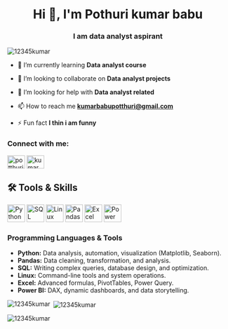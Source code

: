 <h1 align="center">Hi 👋, I'm Pothuri kumar babu</h1>
<h3 align="center">I am data analyst aspirant</h3>

<p align="left"> <img src="https://komarev.com/ghpvc/?username=12345kumar&label=Profile%20views&color=0e75b6&style=flat" alt="12345kumar" /> </p>

- 🌱 I’m currently learning **Data analyst course**

- 👯 I’m looking to collaborate on **Data analyst projects**

- 🤝 I’m looking for help with **Data analyst related**

- 📫 How to reach me **kumarbabupotthuri@gmail.com**

- ⚡ Fun fact **I thin i am funny**

<h3 align="left">Connect with me:</h3>
<p align="left">
<a href="https://linkedin.com/in/potthuri kumar babu" target="blank"><img align="center" src="https://raw.githubusercontent.com/rahuldkjain/github-profile-readme-generator/master/src/images/icons/Social/linked-in-alt.svg" alt="potthuri kumar babu" height="30" width="40" /></a>
<a href="https://instagram.com/kumar naidu potthuri" target="blank"><img align="center" src="https://raw.githubusercontent.com/rahuldkjain/github-profile-readme-generator/master/src/images/icons/Social/instagram.svg" alt="kumar naidu potthuri" height="30" width="40" /></a>
</p>

## 🛠 Tools & Skills  

<p align="left">
  <!-- Programming Languages -->
  <img src="https://img.icons8.com/color/48/000000/python--v1.png" alt="Python" width="40" height="40"/>  
  <img src="https://img.icons8.com/external-soft-fill-juicy-fish/60/000000/external-sql-coding-and-development-soft-fill-soft-fill-juicy-fish.png" alt="SQL" width="40" height="40"/>  
  <img src="https://img.icons8.com/color/48/000000/linux--v1.png" alt="Linux" width="40" height="40"/>  

  <!-- Libraries and Tools -->
  <img src="https://cdn-icons-png.flaticon.com/128/8372/8372297.png" alt="Pandas" width="40" height="40"/>  
  <img src="https://img.icons8.com/color/48/000000/microsoft-excel-2019.png" alt="Excel" width="40" height="40"/>  
  <img src="https://img.icons8.com/color/48/000000/power-bi.png" alt="Power BI" width="40" height="40"/>  
</p>

### **Programming Languages & Tools**
- **Python:** Data analysis, automation, visualization (Matplotlib, Seaborn).  
- **Pandas:** Data cleaning, transformation, and analysis.  
- **SQL:** Writing complex queries, database design, and optimization.  
- **Linux:** Command-line tools and system operations.  
- **Excel:** Advanced formulas, PivotTables, Power Query.  
- **Power BI:** DAX, dynamic dashboards, and data storytelling.


<p><img align="left" src="https://github-readme-stats.vercel.app/api/top-langs?username=12345kumar&show_icons=true&locale=en&layout=compact" alt="12345kumar" /></p>

<p>&nbsp;<img align="center" src="https://github-readme-stats.vercel.app/api?username=12345kumar&show_icons=true&locale=en" alt="12345kumar" /></p>

<p><img align="center" src="https://github-readme-streak-stats.herokuapp.com/?user=12345kumar&" alt="12345kumar" /></p>
